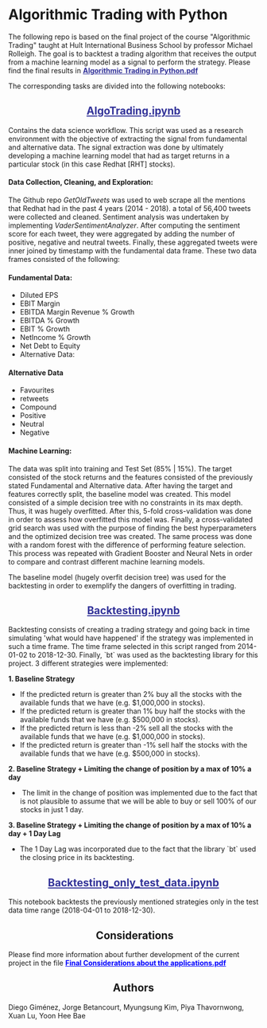 <h1> Algorithmic Trading with Python </h1>

The following repo is based on the final project of the course "Algorithmic Trading" taught at Hult International Business School by professor Michael Rolleigh. The goal is to backtest a trading algorithm that receives the output from a machine learning model as a signal to perform the strategy. Please find the final results in <span style="color: #333399;"><strong><a style="color: #333399;" href="https://github.com/Jorgebt/AlgoTraiding/blob/master/Algorithmic%20Trading%20in%20Python.pdf">Algorithmic Trading in Python.pdf</a></strong></span>

The corresponding tasks are divided into the following notebooks:
<h2 style="text-align: center;"><span style="color: #333399;"><a style="color: #333399;" href="https://github.com/Jorgebt/AlgoTraiding/blob/master/Notebooks/AlgoTrading.ipynb">AlgoTrading.ipynb</a></span></h2>
Contains the data science workflow. This script was used as a research environment with the objective of extracting the signal from fundamental and alternative data. The signal extraction was done by ultimately developing a machine learning model that had as target returns in a particular stock (in this case Redhat [RHT] stocks).
<h4>Data Collection, Cleaning, and Exploration:</h4>
The Github repo <em>GetOldTweets</em> was used to web scrape all the mentions that Redhat had in the past 4 years (2014 - 2018). a total of 56,400 tweets were collected and cleaned. Sentiment analysis was undertaken by implementing <em>VaderSentimentAnalyzer</em>. After computing the sentiment score for each tweet, they were aggregated by adding the number of positive, negative and neutral tweets. Finally, these aggregated tweets were inner joined by timestamp with the fundamental data frame. These two data frames consisted of the following:
<h4>Fundamental Data:</h4>
<ul>
 	<li>Diluted EPS</li>
 	<li>EBIT Margin</li>
 	<li>EBITDA Margin Revenue % Growth</li>
 	<li>EBITDA % Growth</li>
 	<li>EBIT % Growth</li>
 	<li>NetIncome % Growth</li>
 	<li>Net Debt to Equity</li>
 	<li>Alternative Data:</li>
</ul>
<h4>Alternative Data</h4>
<ul>
 	<li>Favourites</li>
 	<li>retweets</li>
 	<li>Compound</li>
 	<li>Positive</li>
 	<li>Neutral</li>
 	<li>Negative</li>
</ul>
<h4>Machine Learning:</h4>
The data was split into training and Test Set (85% | 15%). The target consisted of the stock returns and the features consisted of the previously stated Fundamental and Alternative data. After having the target and features correctly split, the baseline model was created. This model consisted of a simple decision tree with no constraints in its max depth. Thus, it was hugely overfitted. After this, 5-fold cross-validation was done in order to assess how overfitted this model was. Finally, a cross-validated grid search was used with the purpose of finding the best hyperparameters and the optimized decision tree was created. The same process was done with a random forest with the difference of performing feature selection. This process was repeated with Gradient Booster and Neural Nets in order to compare and contrast different machine learning models.

The baseline model (hugely overfit decision tree) was used for the backtesting in order to exemplify the dangers of overfitting in trading.
<h2 style="text-align: center;"><span style="color: #333399;"><a style="color: #333399;" href="https://github.com/Jorgebt/AlgoTraiding/blob/master/Notebooks/Backtesting.ipynb">Backtesting.ipynb</a></span></h2>
Backtesting consists of creating a trading strategy and going back in time simulating 'what would have happened' if the strategy was implemented in such a time frame. The time frame selected in this script ranged from 2014-01-02 to 2018-12-30. Finally, `bt` was used as the backtesting library for this project.
3 different strategies were implemented:

<strong>1. Baseline Strategy</strong>
<ul>
 	<li>If the predicted return is greater than 2% buy all the stocks with the available funds that we have (e.g. $1,000,000 in stocks).</li>
 	<li>If the predicted return is greater than 1% buy half the stocks with the available funds that we have (e.g. $500,000 in stocks).</li>
 	<li>If the predicted return is less than -2% sell all the stocks with the available funds that we have (e.g. $1,000,000 in stocks).</li>
 	<li>If the predicted return is greater than -1% sell half the stocks with the available funds that we have (e.g. $500,000 in stocks).</li>
</ul>
<strong>2. Baseline Strategy + Limiting the change of position by a max of 10% a day</strong>
<ul>
 	<li> The limit in the change of position was implemented due to the fact that is not plausible to assume that we will be able to buy or sell 100% of our stocks in just 1 day.</li>
</ul>
<strong>3. Baseline Strategy + Limiting the change of position by a max of 10% a day + 1 Day Lag</strong>
<ul>
 	<li>The 1 Day Lag was incorporated due to the fact that the library `bt` used the closing price in its backtesting.</li>
</ul>
<h2 style="text-align: center;"><span style="color: #333399;"><a style="color: #333399;" href="https://github.com/Jorgebt/AlgoTraiding/blob/master/Notebooks/Backtesting_only_test_data.ipynb">Backtesting_only_test_data.ipynb</a></span></h2>
This notebook backtests the previously mentioned strategies only in the test data time range (2018-04-01 to 2018-12-30).
<h2 style="text-align: center;"> Considerations</h2>
Please find more information about further development of the current project in the file <strong><span style="color: #0000ff;"><a style="color: #0000ff;" href="https://github.com/Jorgebt/AlgoTraiding/blob/master/Consideration%20about%20the%20aplications.pdf">Final Considerations about the applications.pdf</a></span></strong>
<h2 style="text-align: center;">Authors</h2>
Diego Giménez, Jorge Betancourt, Myungsung Kim, Piya Thavornwong, Xuan Lu, Yoon Hee Bae
